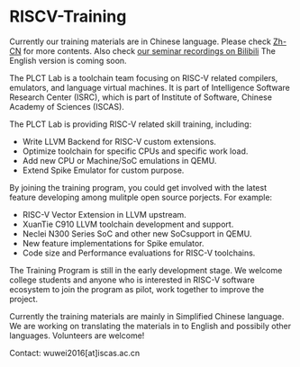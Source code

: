 # RISCV-Training

Currently our training materials are in Chinese language. Please check [Zh-CN](README.cn.md) for more contents.
Also check [our seminar recordings on Bilibili](https://space.bilibili.com/296494084)
The English version is coming soon.

The PLCT Lab is a toolchain team focusing on RISC-V related compilers, emulators, and language virtual machines.
It is part of Intelligence Software Research Center (ISRC), which is part of Institute of Software,
Chinese Academy of Sciences (ISCAS).

The PLCT Lab is providing RISC-V related skill training, including:
- Write LLVM Backend for RISC-V custom extensions.
- Optimize toolchain for specific CPUs and specific work load.
- Add new CPU or Machine/SoC emulations in QEMU.
- Extend Spike Emulator for custom purpose.

By joining the training program, you could get involved with the latest feature developing
among mulitple open source porjects. For example:
- RISC-V Vector Extension in LLVM upstream.
- XuanTie C910 LLVM toolchain development and support.
- Neclei N300 Series SoC and other new SoCsupport in QEMU.
- New feature implementations for Spike emulator.
- Code size and Performance evaluations for RISC-V toolchains.

The Training Program is still in the early development stage. We welcome college students and anyone who is
interested in RISC-V software ecosystem to join the program as pilot, work together to improve the project.

Currently the training materials are mainly in Simplified Chinese language. We are working on translating
the materials in to English and possibily other languages. Volunteers are welcome!

Contact: wuwei2016[at]iscas.ac.cn

